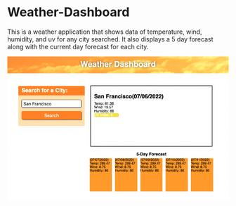 # Weather-Dashboard

This is a weather application that shows data of temperature, wind, humidity, and uv for any city searched. It also displays a 5 day forecast along with the current day forecast for each city.

![](assets/images/weather_dashboard_screenshot.png)